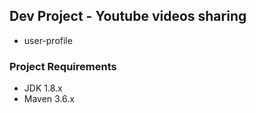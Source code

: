 ## Dev Project - Youtube videos sharing
* user-profile

### Project Requirements
* JDK 1.8.x
* Maven 3.6.x